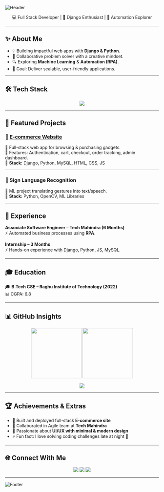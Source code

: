 <!-- Banner -->
![Header](https://capsule-render.vercel.app/api?type=waving&color=8A2BE2&height=200&section=header&text=Hi%20👋,%20I'm%20Jaya%20Kishore%20Siripurapu!&fontSize=32&fontColor=ffffff&animation=fadeIn&fontAlignY=40)

<p align="center">
  💻 Full Stack Developer | 🚀 Django Enthusiast | 🤖 Automation Explorer
</p>

---

## ✨ About Me  

- 💡 Building impactful web apps with **Django & Python**.  
- 🤝 Collaborative problem solver with a creative mindset.  
- 🔍 Exploring **Machine Learning** & **Automation (RPA)**.  
- 🎯 Goal: Deliver scalable, user-friendly applications.  

---

## 🛠️ Tech Stack  

<p align="center">
<img src="https://skillicons.dev/icons?i=python,django,react,html,css,js,mysql,git,cpp,c&theme=light" />
</p>

---

## 📌 Featured Projects  

### 🛒 [E-commerce Website](https://github.com/Kishore-83096/Zylo)  
🔹 Full-stack web app for browsing & purchasing gadgets.  
🔹 Features: Authentication, cart, checkout, order tracking, admin dashboard.  
🔹 **Stack:** Django, Python, MySQL, HTML, CSS, JS  

---

### 🤟 Sign Language Recognition  
🔹 ML project translating gestures into text/speech.  
🔹 **Stack:** Python, OpenCV, ML Libraries  

---

## 💼 Experience  

**Associate Software Engineer – Tech Mahindra (6 Months)**  
⚡ Automated business processes using **RPA**.  

**Internship – 3 Months**  
⚡ Hands-on experience with Django, Python, JS, MySQL.  

---

## 🎓 Education  
🎓 **B.Tech CSE – Raghu Institute of Technology (2022)**  
📊 CGPA: 6.8  

---

## 📊 GitHub Insights  

<p align="center">
<img src="https://github-readme-stats.vercel.app/api?username=Kishore-83096&show_icons=true&theme=tokyonight" height="165"/>
<img src="https://github-readme-streak-stats.herokuapp.com/?user=Kishore-83096&theme=tokyonight" height="165"/>
</p>

<p align="center">
<img src="https://github-readme-stats.vercel.app/api/top-langs/?username=Kishore-83096&layout=compact&theme=tokyonight" />
</p>

---

## 🏆 Achievements & Extras  

- 🥇 Built and deployed full-stack **E-commerce site**  
- 🤝 Collaborated in Agile team at **Tech Mahindra**  
- 🎨 Passionate about **UI/UX with minimal & modern design**  
- ⚡ Fun fact: I love solving coding challenges late at night 🌙  

---

## 🌐 Connect With Me  

<p align="center">
<a href="mailto:kishore.siripurapu1484@gmail.com"><img src="https://img.shields.io/badge/Email-D14836?style=for-the-badge&logo=gmail&logoColor=white"/></a>
<a href="https://github.com/Kishore-83096"><img src="https://img.shields.io/badge/GitHub-100000?style=for-the-badge&logo=github&logoColor=white"/></a>
<a href="https://www.linkedin.com/in/kishore1484"><img src="https://img.shields.io/badge/LinkedIn-0077B5?style=for-the-badge&logo=linkedin&logoColor=white"/></a>
</p>

---

<!-- Footer -->
![Footer](https://capsule-render.vercel.app/api?type=waving&color=8A2BE2&height=120&section=footer)
